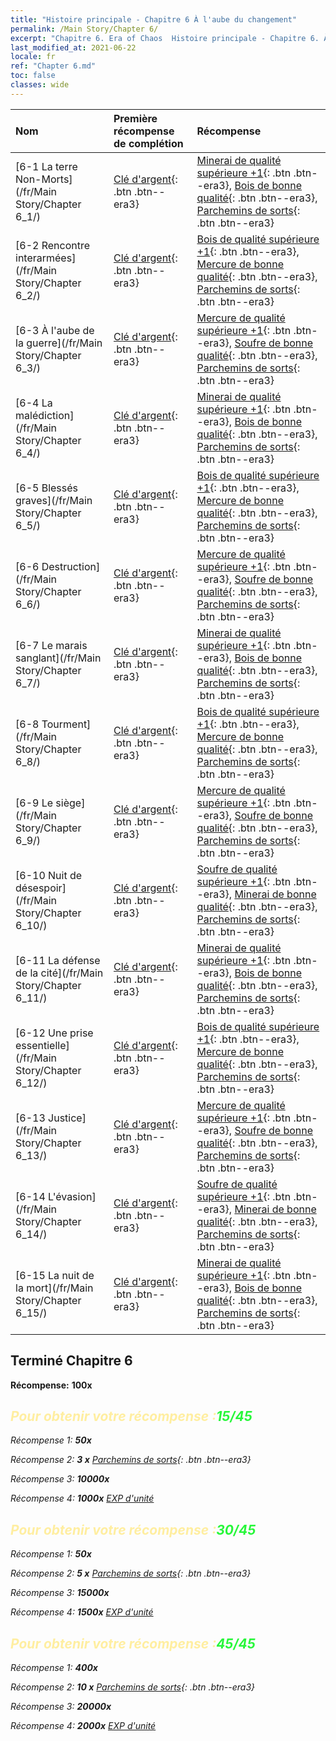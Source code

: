 ```yaml
---
title: "Histoire principale - Chapitre 6 À l'aube du changement"
permalink: /Main Story/Chapter 6/
excerpt: "Chapitre 6. Era of Chaos  Histoire principale - Chapitre 6. À l'aube du changement"
last_modified_at: 2021-06-22
locale: fr
ref: "Chapter 6.md"
toc: false
classes: wide
---
```


  | Nom |  Première récompense de complétion | Récompense |
  |:------------|:------------|:------------| 
  | [6-1 La terre Non-Morts](/fr/Main Story/Chapter 6_1/) | [Clé d'argent](/ItemsFR/con_693/){: .btn .btn--era3} | [Minerai de qualité supérieure +1](/ItemsFR/mat_19/){: .btn .btn--era3}, [Bois de bonne qualité](/ItemsFR/mat_13/){: .btn .btn--era3}, [Parchemins de sorts](/ItemsFR/con_694/){: .btn .btn--era3} |
  | [6-2 Rencontre interarmées](/fr/Main Story/Chapter 6_2/) | [Clé d'argent](/ItemsFR/con_693/){: .btn .btn--era3} | [Bois de qualité supérieure +1](/ItemsFR/mat_20/){: .btn .btn--era3}, [Mercure de bonne qualité](/ItemsFR/mat_14/){: .btn .btn--era3}, [Parchemins de sorts](/ItemsFR/con_694/){: .btn .btn--era3} |
  | [6-3 À l'aube de la guerre](/fr/Main Story/Chapter 6_3/) | [Clé d'argent](/ItemsFR/con_693/){: .btn .btn--era3} | [Mercure de qualité supérieure +1](/ItemsFR/mat_21/){: .btn .btn--era3}, [Soufre de bonne qualité](/ItemsFR/mat_15/){: .btn .btn--era3}, [Parchemins de sorts](/ItemsFR/con_694/){: .btn .btn--era3} |
  | [6-4 La malédiction](/fr/Main Story/Chapter 6_4/) | [Clé d'argent](/ItemsFR/con_693/){: .btn .btn--era3} | [Minerai de qualité supérieure +1](/ItemsFR/mat_19/){: .btn .btn--era3}, [Bois de bonne qualité](/ItemsFR/mat_13/){: .btn .btn--era3}, [Parchemins de sorts](/ItemsFR/con_694/){: .btn .btn--era3} |
  | [6-5 Blessés graves](/fr/Main Story/Chapter 6_5/) | [Clé d'argent](/ItemsFR/con_693/){: .btn .btn--era3} | [Bois de qualité supérieure +1](/ItemsFR/mat_20/){: .btn .btn--era3}, [Mercure de bonne qualité](/ItemsFR/mat_14/){: .btn .btn--era3}, [Parchemins de sorts](/ItemsFR/con_694/){: .btn .btn--era3} |
  | [6-6 Destruction](/fr/Main Story/Chapter 6_6/) | [Clé d'argent](/ItemsFR/con_693/){: .btn .btn--era3} | [Mercure de qualité supérieure +1](/ItemsFR/mat_21/){: .btn .btn--era3}, [Soufre de bonne qualité](/ItemsFR/mat_15/){: .btn .btn--era3}, [Parchemins de sorts](/ItemsFR/con_694/){: .btn .btn--era3} |
  | [6-7 Le marais sanglant](/fr/Main Story/Chapter 6_7/) | [Clé d'argent](/ItemsFR/con_693/){: .btn .btn--era3} | [Minerai de qualité supérieure +1](/ItemsFR/mat_19/){: .btn .btn--era3}, [Bois de bonne qualité](/ItemsFR/mat_13/){: .btn .btn--era3}, [Parchemins de sorts](/ItemsFR/con_694/){: .btn .btn--era3} |
  | [6-8 Tourment](/fr/Main Story/Chapter 6_8/) | [Clé d'argent](/ItemsFR/con_693/){: .btn .btn--era3} | [Bois de qualité supérieure +1](/ItemsFR/mat_20/){: .btn .btn--era3}, [Mercure de bonne qualité](/ItemsFR/mat_14/){: .btn .btn--era3}, [Parchemins de sorts](/ItemsFR/con_694/){: .btn .btn--era3} |
  | [6-9 Le siège](/fr/Main Story/Chapter 6_9/) | [Clé d'argent](/ItemsFR/con_693/){: .btn .btn--era3} | [Mercure de qualité supérieure +1](/ItemsFR/mat_21/){: .btn .btn--era3}, [Soufre de bonne qualité](/ItemsFR/mat_15/){: .btn .btn--era3}, [Parchemins de sorts](/ItemsFR/con_694/){: .btn .btn--era3} |
  | [6-10 Nuit de désespoir](/fr/Main Story/Chapter 6_10/) | [Clé d'argent](/ItemsFR/con_693/){: .btn .btn--era3} | [Soufre de qualité supérieure +1](/ItemsFR/mat_22/){: .btn .btn--era3}, [Minerai de bonne qualité](/ItemsFR/mat_12/){: .btn .btn--era3}, [Parchemins de sorts](/ItemsFR/con_694/){: .btn .btn--era3} |
  | [6-11 La défense de la cité](/fr/Main Story/Chapter 6_11/) | [Clé d'argent](/ItemsFR/con_693/){: .btn .btn--era3} | [Minerai de qualité supérieure +1](/ItemsFR/mat_19/){: .btn .btn--era3}, [Bois de bonne qualité](/ItemsFR/mat_13/){: .btn .btn--era3}, [Parchemins de sorts](/ItemsFR/con_694/){: .btn .btn--era3} |
  | [6-12 Une prise essentielle](/fr/Main Story/Chapter 6_12/) | [Clé d'argent](/ItemsFR/con_693/){: .btn .btn--era3} | [Bois de qualité supérieure +1](/ItemsFR/mat_20/){: .btn .btn--era3}, [Mercure de bonne qualité](/ItemsFR/mat_14/){: .btn .btn--era3}, [Parchemins de sorts](/ItemsFR/con_694/){: .btn .btn--era3} |
  | [6-13 Justice](/fr/Main Story/Chapter 6_13/) | [Clé d'argent](/ItemsFR/con_693/){: .btn .btn--era3} | [Mercure de qualité supérieure +1](/ItemsFR/mat_21/){: .btn .btn--era3}, [Soufre de bonne qualité](/ItemsFR/mat_15/){: .btn .btn--era3}, [Parchemins de sorts](/ItemsFR/con_694/){: .btn .btn--era3} |
  | [6-14 L'évasion](/fr/Main Story/Chapter 6_14/) | [Clé d'argent](/ItemsFR/con_693/){: .btn .btn--era3} | [Soufre de qualité supérieure +1](/ItemsFR/mat_22/){: .btn .btn--era3}, [Minerai de bonne qualité](/ItemsFR/mat_12/){: .btn .btn--era3}, [Parchemins de sorts](/ItemsFR/con_694/){: .btn .btn--era3} |
  | [6-15 La nuit de la mort](/fr/Main Story/Chapter 6_15/) | [Clé d'argent](/ItemsFR/con_693/){: .btn .btn--era3} | [Minerai de qualité supérieure +1](/ItemsFR/mat_19/){: .btn .btn--era3}, [Bois de bonne qualité](/ItemsFR/mat_13/){: .btn .btn--era3}, [Parchemins de sorts](/ItemsFR/con_694/){: .btn .btn--era3} |


## Terminé Chapitre 6

 **Récompense:**  **100x** <i class="fas fa-gem"/>



## <span style="color: #ffeea0">Pour obtenir votre récompense :</span><span style="color: #27f73a">15/45</span>

 Récompense 1:  **50x** <i class="fas fa-gem"/>

 Récompense 2: **3 x** [Parchemins de sorts](/ItemsFR/con_694/){: .btn .btn--era3}

 Récompense 3:  **10000x** <i class="fas fa-coins"/>

 Récompense 4:  **1000x** [EXP d'unité](/ItemsFR/con_902/)



## <span style="color: #ffeea0">Pour obtenir votre récompense :</span><span style="color: #27f73a">30/45</span>

 Récompense 1:  **50x** <i class="fas fa-gem"/>

 Récompense 2: **5 x** [Parchemins de sorts](/ItemsFR/con_694/){: .btn .btn--era3}

 Récompense 3:  **15000x** <i class="fas fa-coins"/>

 Récompense 4:  **1500x** [EXP d'unité](/ItemsFR/con_902/)



## <span style="color: #ffeea0">Pour obtenir votre récompense :</span><span style="color: #27f73a">45/45</span>

 Récompense 1:  **400x** <i class="fas fa-gem"/>

 Récompense 2: **10 x** [Parchemins de sorts](/ItemsFR/con_694/){: .btn .btn--era3}

 Récompense 3:  **20000x** <i class="fas fa-coins"/>

 Récompense 4:  **2000x** [EXP d'unité](/ItemsFR/con_902/)

